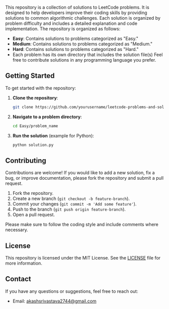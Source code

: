 This repository is a collection of solutions to LeetCode problems. It is designed to help developers improve their coding skills by providing solutions to common algorithmic challenges. Each solution is organized by problem difficulty and includes a detailed explanation and code implementation.
The repository is organized as follows:

- **Easy**: Contains solutions to problems categorized as "Easy."
- **Medium**: Contains solutions to problems categorized as "Medium."
- **Hard**: Contains solutions to problems categorized as "Hard."
- Each problem has its own directory that includes the solution file(s)
Feel free to contribute solutions in any programming language you prefer.

## Getting Started

To get started with the repository:

1. **Clone the repository**: 
    ```bash
    git clone https://github.com/yourusername/leetcode-problems-and-solutions.git
    ```

2. **Navigate to a problem directory**:
    ```bash
    cd Easy/problem_name
    ```

3. **Run the solution** (example for Python):
    ```bash
    python solution.py
    ```

## Contributing

Contributions are welcome! If you would like to add a new solution, fix a bug, or improve documentation, please fork the repository and submit a pull request.

1. Fork the repository.
2. Create a new branch (`git checkout -b feature-branch`).
3. Commit your changes (`git commit -m 'Add some feature'`).
4. Push to the branch (`git push origin feature-branch`).
5. Open a pull request.

Please make sure to follow the coding style and include comments where necessary.

## License

This repository is licensed under the MIT License. See the [LICENSE](LICENSE) file for more information.

## Contact

If you have any questions or suggestions, feel free to reach out:

- Email: akashsrivastava2744@gmail.com
